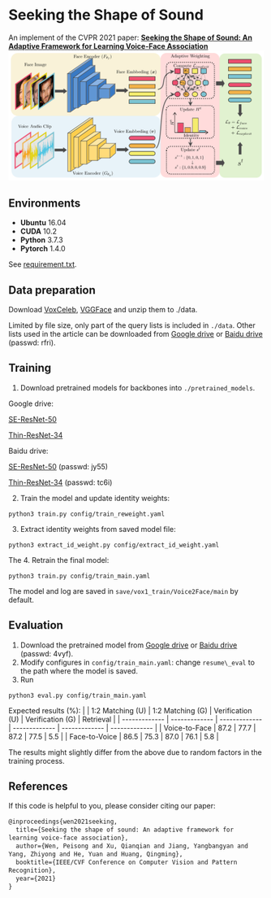 # Seeking the Shape of Sound

An implement of the CVPR 2021 paper: [**Seeking the Shape of Sound: An Adaptive Framework for Learning Voice-Face Association**](https://arxiv.org/abs/2103.07293)
![image](fig_overview.jpg)

## Environments
* **Ubuntu** 16.04
* **CUDA** 10.2
* **Python** 3.7.3
* **Pytorch** 1.4.0

<!-- This code is implemented with Pytorch (tested on 1.4.0).  -->
See [requirement.txt](https://github.com/KID-7391/seeking-the-shape-of-sound/blob/main/requirement.txt).

## Data preparation
Download [VoxCeleb](https://www.robots.ox.ac.uk/~vgg/data/voxceleb/vox1.html), [VGGFace](https://drive.google.com/file/d/1qmxGwW5_lNQbTqwW81yPObJ-S-n3rpXp/view) and unzip them to ./data.

Limited by file size, only part of the query lists is included in `./data`. Other lists used in the article can be downloaded from [Google drive](https://drive.google.com/file/d/1uw1pPLmhk95cSVhyF8fJzaHssg12xLG-/view?usp=sharing) or [Baidu drive](https://pan.baidu.com/s/1cBYLt9aLP13psuW2jkN7NA) (passwd: rfri).

## Training
<!-- The training process consists of three steps: -->
<!-- 1. Train the model and update identity weights: -->
1. Download pretrained models for backbones into `./pretrained_models`.

Google drive:

[SE-ResNet-50](https://drive.google.com/file/d/1z3iTyfEvfLeLuMvpgyazj9rxeRpKmyua/view?usp=sharing)

[Thin-ResNet-34](https://drive.google.com/file/d/1aC_TpAIBKm2vaMWw8DKGhUsqgb8nf4aA/view?usp=sharing)

Baidu drive:

[SE-ResNet-50](https://pan.baidu.com/s/1HY1LH6pQfQA7-10-xIpmqA) (passwd: jy55)

[Thin-ResNet-34](https://pan.baidu.com/s/1_MOOzx6oXKe4ItCvbtI-2A) (passwd: tc6i)

2. Train the model and update identity weights:
```shell
python3 train.py config/train_reweight.yaml
```
3. Extract identity weights from saved model file:
```shell
python3 extract_id_weight.py config/extract_id_weight.yaml
```
The 
4. Retrain the final model:
```shell
python3 train.py config/train_main.yaml
```

The model and log are saved in `save/vox1_train/Voice2Face/main` by default.

## Evaluation
1. Download the pretrained model from [Google drive](https://drive.google.com/file/d/1ZCPMk_0kKz8YO37ciAVJRDnmnTCqNhoG/view?usp=sharing) or [Baidu drive](https://pan.baidu.com/s/1ugbyM1AwmMUxDl3apmgtFg) (passwd: 4vyf).
2. Modify configures in `config/train_main.yaml`: change `resume\_eval` to the path where the model is saved.
3. Run
```shell
python3 eval.py config/train_main.yaml
```

Expected results (%):
|  |  1:2 Matching (U) | 1:2 Matching (G) |  Verification (U) |  Verification (G) |  Retrieval |
| ------------- | ------------- | ------------- | ------------- |  ------------- | ------------- |
| Voice-to-Face | 87.2 | 77.7 | 87.2 | 77.5 | 5.5 |
| Face-to-Voice | 86.5 | 75.3 | 87.0 | 76.1 | 5.8 |

The results might slightly differ from the above due to random factors in the training process.

## References
If this code is helpful to you, please consider citing our paper:
```
@inproceedings{wen2021seeking,
  title={Seeking the shape of sound: An adaptive framework for learning voice-face association},
  author={Wen, Peisong and Xu, Qianqian and Jiang, Yangbangyan and Yang, Zhiyong and He, Yuan and Huang, Qingming},
  booktitle={IEEE/CVF Conference on Computer Vision and Pattern Recognition},
  year={2021}
}
```